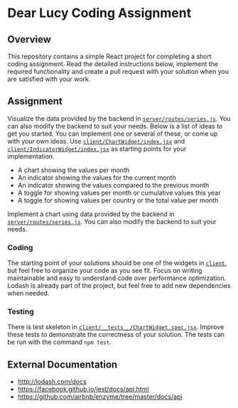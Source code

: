 # Dear Lucy Coding Assignment

## Overview
This repository contains a simple React project for completing a short coding assignment. Read the detailed instructions below, implement the required functionality and create a pull request with your solution when you are satisfied with your work.

## Assignment
Visualize the data provided by the backend in [`server/routes/series.js`](server/routes/series.js). You can also modify the backend to suit your needs. Below is a list of ideas to get you started. You can implement one or several of these, or come up with your own ideas. Use [`client/ChartWidget/index.jsx`](client/ChartWidget/index.jsx) and [`client/IndicatorWidget/index.jsx`](client/IndicatorWidget/index.jsx) as starting points for your implementation.
* A chart showing the values per month
* An indicator showing the values for the current month
* An indicator showing the values compared to the previous month
* A toggle for showing values per month or cumulative values this year
* A toggle for showing values per country or the total value per month

Implement a chart using data provided by the backend in [`server/routes/series.js`](server/routes/series.js). You can also modify the backend to suit your needs.

### Coding
The starting point of your solutions should be one of the widgets in [`client`](client), but feel free to organize your code as you see fit. Focus on writing maintainable and easy to understand code over performance optimization. Lodash is already part of the project, but feel free to add new dependencies when needed.

### Testing
There is test skeleton in [`client/__tests__/ChartWidget.spec.jsx`](client/__tests__/ChartWidget.spec.jsx). Improve these tests to demonstrate the correctness of your solution. The tests can be run with the command ```npm test```.

## External Documentation
* http://lodash.com/docs
* https://facebook.github.io/jest/docs/api.html
* https://github.com/airbnb/enzyme/tree/master/docs/api
